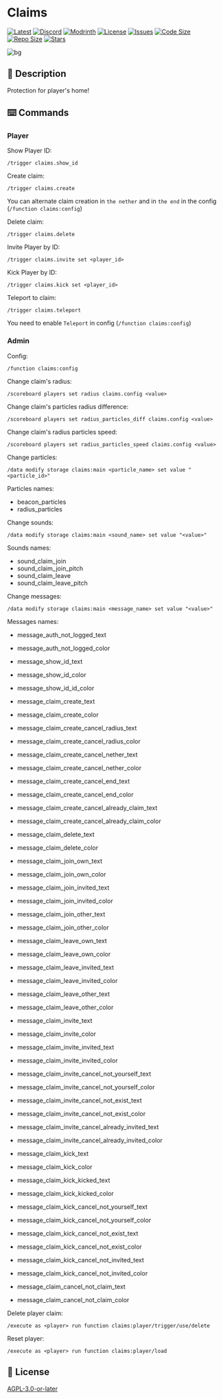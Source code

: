 # Claims

[![Latest](https://img.shields.io/github/v/release/lullaby6/claims-data-pack?color=blueviolet&logo=github)](https://github.com/lullaby6/claims-data-pack/releases) 
[![Discord](https://img.shields.io/discord/1327308441324097681?label=discord&color=blue&logo=discord)](https://discord.gg/5UdcDa5xNC) 
[![Modrinth](https://img.shields.io/modrinth/dt/claims?label=modrinth&logo=modrinth)](https://modrinth.com/datapack/claims) 
[![License](https://img.shields.io/github/license/lullaby6/claims-data-pack)](https://github.com/lullaby6/claims-data-pack/blob/main/LICENSE)
[![Issues](https://img.shields.io/github/issues/lullaby6/claims-data-pack?color=orange&logo=github)](https://github.com/lullaby6/claims-data-pack/issues)
[![Code Size](https://img.shields.io/github/languages/code-size/lullaby6/claims-data-pack?color=purple&logoColor=white)](https://github.com/lullaby6/claims-data-pack)
[![Repo Size](https://img.shields.io/github/repo-size/lullaby6/claims-data-pack?logo=dropbox&color=red)](https://github.com/lullaby6/claims-data-pack)
[![Stars](https://img.shields.io/github/stars/lullaby6/claims-data-pack?logo=github&color=yellow)](https://github.com/lullaby6/claims-data-pack/stargazers)

![bg](https://raw.githubusercontent.com/lullaby6/claims-data-pack/refs/heads/main/images/bg.png)

## 📖 Description

Protection for player's home!

## ⌨️ Commands

### Player

Show Player ID:

```mcfunction
/trigger claims.show_id
```

Create claim:

```mcfunction
/trigger claims.create
```

You can alternate claim creation in `the nether` and in `the end` in the config (`/function claims:config`)

Delete claim:

```mcfunction
/trigger claims.delete
```

Invite Player by ID:

```mcfunction
/trigger claims.invite set <player_id>
```

Kick Player by ID:

```mcfunction
/trigger claims.kick set <player_id>
```

Teleport to claim:

```mcfunction
/trigger claims.teleport
```

You need to enable `Teleport` in config (`/function claims:config`)

### Admin

Config:

```mcfunction
/function claims:config
```

Change claim's radius:

```mcfunction
/scoreboard players set radius claims.config <value>
```

Change claim's particles radius difference:

```mcfunction
/scoreboard players set radius_particles_diff claims.config <value>
```

Change claim's radius particles speed:

```mcfunction
/scoreboard players set radius_particles_speed claims.config <value>
```

Change particles:

```mcfunction
/data modify storage claims:main <particle_name> set value "<particle_id>"
```

Particles names:
- beacon_particles
- radius_particles

Change sounds:

```mcfunction
/data modify storage claims:main <sound_name> set value "<value>"
```

Sounds names:
- sound_claim_join
- sound_claim_join_pitch
- sound_claim_leave
- sound_claim_leave_pitch

Change messages:

```mcfunction
/data modify storage claims:main <message_name> set value "<value>"
```

Messages names:
- message_auth_not_logged_text
- message_auth_not_logged_color

- message_show_id_text
- message_show_id_color
- message_show_id_id_color

- message_claim_create_text
- message_claim_create_color
- message_claim_create_cancel_radius_text
- message_claim_create_cancel_radius_color
- message_claim_create_cancel_nether_text
- message_claim_create_cancel_nether_color
- message_claim_create_cancel_end_text
- message_claim_create_cancel_end_color
- message_claim_create_cancel_already_claim_text
- message_claim_create_cancel_already_claim_color

- message_claim_delete_text
- message_claim_delete_color

- message_claim_join_own_text
- message_claim_join_own_color
- message_claim_join_invited_text
- message_claim_join_invited_color
- message_claim_join_other_text
- message_claim_join_other_color

- message_claim_leave_own_text
- message_claim_leave_own_color
- message_claim_leave_invited_text
- message_claim_leave_invited_color
- message_claim_leave_other_text
- message_claim_leave_other_color

- message_claim_invite_text
- message_claim_invite_color
- message_claim_invite_invited_text
- message_claim_invite_invited_color
- message_claim_invite_cancel_not_yourself_text
- message_claim_invite_cancel_not_yourself_color
- message_claim_invite_cancel_not_exist_text
- message_claim_invite_cancel_not_exist_color
- message_claim_invite_cancel_already_invited_text
- message_claim_invite_cancel_already_invited_color

- message_claim_kick_text
- message_claim_kick_color
- message_claim_kick_kicked_text
- message_claim_kick_kicked_color
- message_claim_kick_cancel_not_yourself_text
- message_claim_kick_cancel_not_yourself_color
- message_claim_kick_cancel_not_exist_text
- message_claim_kick_cancel_not_exist_color
- message_claim_kick_cancel_not_invited_text
- message_claim_kick_cancel_not_invited_color

- message_claim_cancel_not_claim_text
- message_claim_cancel_not_claim_color

Delete player claim:

```mcfunction
/execute as <player> run function claims:player/trigger/use/delete
```

Reset player:

```mcfunction
/execute as <player> run function claims:player/load
```

## 🪪 License

[AGPL-3.0-or-later](https://github.com/lullaby6/claims-data-pack/blob/main/LICENSE)
